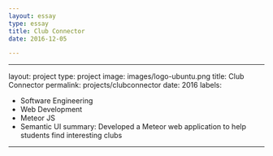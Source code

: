 ```yaml
---
layout: essay
type: essay
title: Club Connector
date: 2016-12-05

---
```

---
layout: project
type: project
image: images/logo-ubuntu.png
title: Club Connector
permalink: projects/clubconnector
date: 2016
labels:
  - Software Engineering
  - Web Development
  - Meteor JS
  - Semantic UI
summary: Developed a Meteor web application to help students find interesting clubs
---
